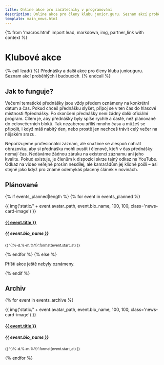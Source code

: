 ```yaml
---
title: Online akce pro začátečníky v programování
description: Online akce pro členy klubu junior.guru. Seznam akcí proběhlých i budoucích. Přednášky, Q&A, AMA, webináře, a další.
template: main_news.html
---
```


{% from 'macros.html' import lead, markdown, img, partner_link with context %}


# Klubové akce

{% call lead() %}
Přednášky a další akce pro členy klubu junior.guru. Seznam akcí proběhlých i budoucích.
{% endcall %}

## Jak to funguje?

Večerní tematické přednášky jsou vždy předem oznámeny na konkrétní datum a čas. Pokud chceš přednášku slyšet, připoj se v ten čas do hlasové místnosti #přednášky. Po skončení přednášky není žádný další oficiální program. Cílem je, aby přednášky byly spíše rychlé a časté, než plánované do celovečerních bloků. Tak nezaberou příliš mnoho času a můžeš se připojit, i když máš nabitý den, nebo prostě jen nechceš trávit celý večer na nějakém srazu.

Nepořizujeme profesionální záznam, ale snažíme se alespoň nahrát obrazovku, aby si přednášku mohli pustit i členové, kteří v čas přednášky nemají čas. Nedáváme žádnou záruku na existenci záznamu ani jeho kvalitu. Pokud existuje, je členům k dispozici skrze tajný odkaz na YouTube. Odkaz na video veřejně prosím nesdílej, ale kamarádům jej klidně pošli – asi stejně jako když pro známé odemykáš placený článek v novinách.

## Plánované

{% if events_planned|length %}
  {% for event in events_planned %}
  <div class="news-card" id="{{ event.slug }}">
    <div class="news-card-media">
      {{ img('static/' + event.avatar_path, event.bio_name, 100, 100, class='news-card-image') }}
    </div>
    <div class="news-card-body">
      <h4 class="news-card-title">
        <a href="{{ pages|docs_url(event.page_url)|url }}" class="news-card-link">{{ event.title }}</a>
      </h4>
      <h5 class="news-card-subtitle">{{ event.bio_name }}</h5>
      <p class="news-card-text"><small>{{ '{:%-d.%-m.%Y}'.format(event.start_at) }}</small></p>
    </div>
  </div>
  {% endfor %}
{% else %}
<p>Příští akce ještě nebyly oznámeny.</p>
{% endif %}

## Archiv

{% for event in events_archive %}
<div class="news-card" id="{{ event.slug }}">
  <div class="news-card-media">
    {{ img('static/' + event.avatar_path, event.bio_name, 100, 100, class='news-card-image') }}
  </div>
  <div class="news-card-body">
    <h4 class="news-card-title">
      <a href="{{ pages|docs_url(event.page_url)|url }}" class="news-card-link">{{ event.title }}</a>
    </h4>
    <h5 class="news-card-subtitle">{{ event.bio_name }}</h5>
    <p class="news-card-text"><small>{{ '{:%-d.%-m.%Y}'.format(event.start_at) }}</small></p>
  </div>
</div>
{% endfor %}
